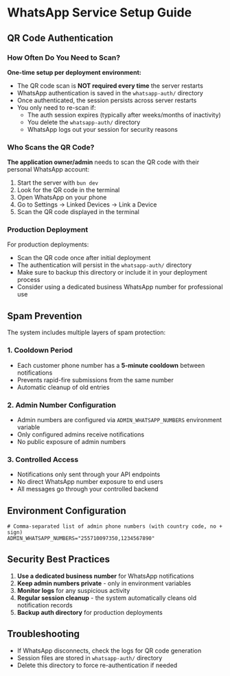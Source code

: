 # WhatsApp Service Setup Guide

## QR Code Authentication

### How Often Do You Need to Scan?

**One-time setup per deployment environment:**
- The QR code scan is **NOT required every time** the server restarts
- WhatsApp authentication is saved in the `whatsapp-auth/` directory
- Once authenticated, the session persists across server restarts
- You only need to re-scan if:
  - The auth session expires (typically after weeks/months of inactivity)
  - You delete the `whatsapp-auth/` directory
  - WhatsApp logs out your session for security reasons

### Who Scans the QR Code?

**The application owner/admin** needs to scan the QR code with their personal WhatsApp account:

1. Start the server with `bun dev`
2. Look for the QR code in the terminal
3. Open WhatsApp on your phone
4. Go to Settings → Linked Devices → Link a Device
5. Scan the QR code displayed in the terminal

### Production Deployment

For production deployments:
- Scan the QR code once after initial deployment
- The authentication will persist in the `whatsapp-auth/` directory
- Make sure to backup this directory or include it in your deployment process
- Consider using a dedicated business WhatsApp number for professional use

## Spam Prevention

The system includes multiple layers of spam protection:

### 1. Cooldown Period
- Each customer phone number has a **5-minute cooldown** between notifications
- Prevents rapid-fire submissions from the same number
- Automatic cleanup of old entries

### 2. Admin Number Configuration
- Admin numbers are configured via `ADMIN_WHATSAPP_NUMBERS` environment variable
- Only configured admins receive notifications
- No public exposure of admin numbers

### 3. Controlled Access
- Notifications only sent through your API endpoints
- No direct WhatsApp number exposure to end users
- All messages go through your controlled backend

## Environment Configuration

```env
# Comma-separated list of admin phone numbers (with country code, no + sign)
ADMIN_WHATSAPP_NUMBERS="255710097350,1234567890"
```

## Security Best Practices

1. **Use a dedicated business number** for WhatsApp notifications
2. **Keep admin numbers private** - only in environment variables
3. **Monitor logs** for any suspicious activity
4. **Regular session cleanup** - the system automatically cleans old notification records
5. **Backup auth directory** for production deployments

## Troubleshooting

- If WhatsApp disconnects, check the logs for QR code generation
- Session files are stored in `whatsapp-auth/` directory
- Delete this directory to force re-authentication if needed